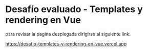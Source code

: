 # Desafío evaluado - Templates y rendering en Vue

para revisar la pagina desplegada dirigirse al siguiente link:

https://desafio-templates-y-rendering-en-vue.vercel.app
